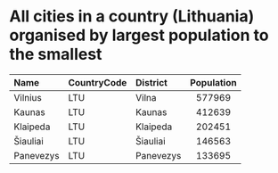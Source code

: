 # All cities in a country (Lithuania) organised by largest population to the smallest

| Name | CountryCode | District | Population |
| :--- | :--- | :--- | :---: |
|Vilnius|LTU|Vilna|577969|
|Kaunas|LTU|Kaunas|412639|
|Klaipeda|LTU|Klaipeda|202451|
|Šiauliai|LTU|Šiauliai|146563|
|Panevezys|LTU|Panevezys|133695|
